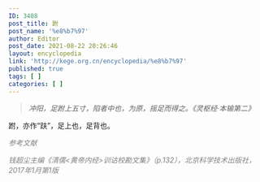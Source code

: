 ```yaml
---
ID: 3408
post_title: 跗
post_name: '%e8%b7%97'
author: Editor
post_date: 2021-08-22 20:26:46
layout: encyclopedia
link: 'http://kege.org.cn/encyclopedia/%e8%b7%97'
published: true
tags: [ ]
categories: [ ]
---
```

<blockquote><em>冲阳，足跗上五寸，陷者中也，为原，摇足而得之。《灵枢经·本输第二》</em></blockquote>
跗，亦作“趺”，足上也，足背也。

<span style="color: #808080;"><em>参考文献</em></span>

<span style="color: #808080;"><em>钱超尘主编《清儒&lt;黄帝内经&gt;训诂校勘文集》（p.132），北京科学技术出版社，2017年1月第1版</em></span>

&nbsp;